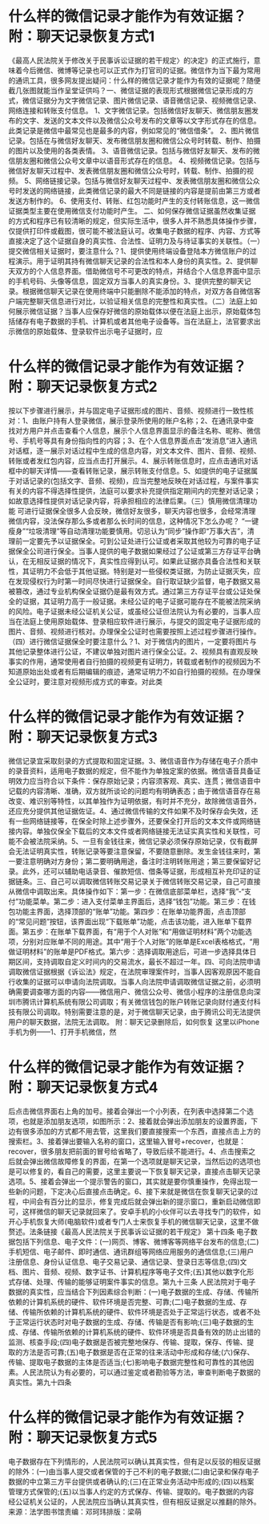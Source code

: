 # 什么样的微信记录才能作为有效证据？附：聊天记录恢复方式1

《最高人民法院关于修改关于民事诉讼证据的若干规定〉的决定》的正式施行，意味着今后微信、微博等记录也可以正式作为打官司的证据。微信作为当下最为常用的通讯工具，很多网友提出疑问：什么样的微信记录才能作为有效的证据呢？随便截几张图就能当作呈堂证供吗？一、微信证据的表现形式根据微信记录形成的方式，微信证据分为文字微信记录、图片微信记录、语音微信记录、视频微信记录、网络连接和转账支付信息。 1、文字微信记录。包括微信好友聊天、微信朋友圈发布的文字、发送的文本文件以及微信公众号发布的文章等以文字形式存在的信息。此类记录是微信中最常见也是最多的内容，例如常见的“微信借条”。 2、图片微信记录。包括在与微信好友聊天、发布微信朋友圈和微信公众号时转载、制作、拍摄的图片以及使用的各类表情。 3、语音微信记录。包括与微信好友聊天、发布的微信朋友圈和微信公众号文章中以语音形式存在的信息。 4、视频微信记录。包括与微信好友聊天过程中、发表微信朋友圈和微信公众号时，转载、制作、拍摄的视频。 5、网络链接记录。包括与微信好友聊天过程中、发表微信朋友圈和微信公众号时发送的网络链接，此类微信记录的最大不同是链接的内容是提前由第三方或者发送方制作的。 6、使用支付、转账、红包功能时产生的支付转账信息，这一微信证据类型主要在使用微信支付功能时产生。 二、如何保存微信证据虽然收集证据的方式和程序已有较清晰的规定，但实际生活中，很多人并不熟悉具体操作步骤，仅提供打印件或截图，很可能不被法庭认可。收集电子数据的程序、内容、方式等直接决定了这个证据自身的真实性、合法性、证明力及与待证事实的关联性。（一）提交微信相关证据时，要注意什么？1、提供使用终端设备登陆本方微信账户的过程演示。用于证明其持有微信聊天记录的合法性和本人身份的真实性。2、提供聊天双方的个人信息界面。借助微信号不可更改的特点，并结合个人信息界面中显示的手机号码、头像等信息，固定双方当事人的真实身份。3、提供完整的聊天记录。根据微信聊天记录在使用终端中只能删除不能添加的特点，对双方各自微信客户端完整聊天信息进行对比，以验证相关信息的完整性和真实性。（二）法庭上如何展示微信证据？当事人应保存好微信的原始载体以便在法庭上出示，原始载体包括储存有电子数据的手机、计算机或者其他电子设备等。当在法庭上，法官要求出示微信的原始载体、登录软件出示电子证据时，应

# 什么样的微信记录才能作为有效证据？附：聊天记录恢复方式2

按以下步骤进行展示，并与固定电子证据形成的图片、音频、视频进行一致性核对：1、由账户持有人登录微信，展示登录所使用的账户名称；2、在通讯录中查找对方用户并点击查看个人信息，展示个人信息界面显示的备注名称、昵称、微信号、手机号等具有身份指向性的内容；3、在个人信息界面点击“发消息”进入通讯对话框，逐一展示对话过程中生成的信息内容，对文本文件、图片、音频、视频、转账或者发红包内容，应当点击打开展示。4、展示转账信息时，应点击通讯对话框中的聊天详情——查看转账记录，展示转账支付信息。5、如提供的电子证据属于对话记录的(包括文字、音频、视频)，应当完整地反映在对话过程，与案件事实有关的内容不得选择性提供，法庭可以要求补充提供指定期间内的完整对话记录；如故意选择性提供对话记录内容，将承担相应的法律后果。（三）慎用微信清理功能  可进行证据保全很多人会反映，微信好友很多，聊天内容也很多，会经常清理微信内容，没法保存那么多或者那么长时间的信息，这种情况下怎么办呢？ “一键瘦身”“垃圾清理”等自动清理功能要慎用。切忌认为“同步”操作即“万事大吉”，清理前一定要先予以证据保全。可到公证处进行公证或者采取其他较为可靠的电子证据保全公司进行保全。当事人提供的电子数据如果经过了公证或第三方存证平台确认，在无相反证据的情况下，真实性应得到认可。如果此证据亦具备合法性和关联性，其证明力不会低于其他证据。特别是对一些侵权类证据，为防止证据灭失，应在发现侵权行为时第一时间尽快进行证据保全。自行取证缺少监督，电子数据又易被篡改，通过专业机构保全证据仍是最有效方式。通过第三方存证平台或公证处保全的证据，其证明力高于一般证据。未经公证的电子证据可能存在不能被法院采纳的风险。电子证据未经公证机关公证，或虽经公证但法院认为有必要的，当事人应当在法庭上使用原始载体、登录相应软件进行展示，与提交的固定电子证据形成的图片、音频、视频进行核对。办理保全公证时也需要按照上述过程步骤进行操作。（四）进行微信证据保全时要注意什么？1、对于微信内的图片，一定要将图片与其他记录整体进行公证，不建议单独对图片进行保全公证。2、视频具有直观反映事实的作用，通常使用者自行拍摄的视频更有证明力，转载或者制作的视频因为不知道原始出处或者有后期编辑的痕迹，通常证明力不如自行拍摄的视频。在办理保全公证时，要注意对视频形成方式的审查。对此类

# 什么样的微信记录才能作为有效证据？附：聊天记录恢复方式3

微信记录宜采取刻录的方式提取和固定证据。3、微信语音作为存储在电子介质中的录音资料，适用电子数据的规定，但不能作为单独定案的依据。微信语音具备证明效力应当符合以下条件：保存原始记录；内容须客观、真实、连贯；微信语音中记载的内容清晰、准确，双方就所谈论的问题均有明确表态；由于微信语音存在易改变、难识别等特性，以其单独作为证明依据，有时并不充分，故除微信语音外，还应充分提供其他证据佐证。4、通过微信传输的文件如果不及时保存会失效，还有一些网络链接等，在保全时除上述步骤外，还要保全打开后的文本文件或网络链接内容。单独仅保全下载后的文本文件或者网络链接无法证实真实性和关联性，可能不会被法院采纳。5、一旦有金钱往来，微信记录必须保存原始记录，仅有截屏会无法证明真实性，转账记录等要注意保留，不要随意删除。发生金钱往来时，第一要注意明确对方身份；第二要明确用途，备注时注明转账用途；第三要保留好记录。此外，还可以辅助电话录音、催款短信、借条等证据，形成相互补充印证的证据链条。三、自己可以调取微信转账交易记录关于微信转账交易记录，自己可直接从微信中调取出来。具体操作如下：第一步：在微信底部菜单栏，选择“我”-“支付”功能菜单。第二步：进入支付菜单主界面后，选择“钱包”功能。第三步：在钱包功能主界面，选择顶部的“账单”功能。第四步：在账单功能界面，点击顶部的“常见问题”按钮，该界面出现“下载账单”功能，点击该功能，进入账单下载界面。第五步：在账单下载界面，有“用于个人对账”和“用做证明材料”两个功能选项，分别对应账单不同的用途。其中“用于个人对账”的账单是Excel表格格式，“用做证明材料”的账单是PDF格式。第六步：选择调取用途后，可进一步选择具体日期区间，支持调取自定义时间内的交易流水，最长不超过一年。四、可向法院申请调取微信证据根据《诉讼法》规定，在法院审理案件时，当事人因客观原因不能自行收集的证据可以申请向法院调取。当事人向法院申请调取微信证据之前，必须明确需要调查哪方面的内容——微信用户、微信公众号、微信小程序的注册信息向深圳市腾讯计算机系统有限公司调取；有关微信钱包的账户转账记录向财付通支付科技有限公司调取。特别需要注意的是，对于微信聊天记录，由于腾讯公司无法提供用户的聊天数据，法院无法调取。 附：聊天记录删除后，如何恢复 这里以iPhone手机为例——1、打开手机微信，然

# 什么样的微信记录才能作为有效证据？附：聊天记录恢复方式4

后点击微信界面右上角的加号。接着会弹出一个小列表，在列表中选择第二个选项，也就是添加朋友选项，如图所示：2、接着就会弹出添加朋友的设置界面，下边有很多添加的方式都不用去管，这里我们要直接搜索一个东西，直接点击上方的搜索栏。3、接着弹出要输入名称的窗口，这里输入冒号+recover，也就是：recover，很多朋友把前面的冒号给省略了，导致后续不能进行。4、点击搜索之后就会弹出微信故障修复的界面，在第一个选项就是聊天记录，当然后边的选项也是可以修复的，看自己的需要，这里主要说一下恢复聊天记录，直接点击聊天记录选项。5、接着会弹出一个提示警告的窗口，其实就是要你慎重操作，免得出现一些新的问题，下定决心后直接点击确定。6、接下来就是微信在恢复聊天记录的过程，中间会有百分比的显示，修复完成后就会弹出新的提示窗口，重新启动微信即可，这样微信的聊天记录就回来了。安卓手机的小伙伴可以去寻找专门的软件，如开心手机恢复大师(电脑软件)或者专门人士来恢复手机的微信聊天记录，这里不做赘述。法条链接《最高人民法院关于民事诉讼证据的若干规定》 第十四条 电子数据包括下列信息、电子文件：(一)网页、博客、微博客等网络平台发布的信息;(二)手机短信、电子邮件、即时通信、通讯群组等网络应用服务的通信信息;(三)用户注册信息、身份认证信息、电子交易记录、通信记录、登录日志等信息;(四)文档、图片、音频、视频、数字证书、计算机程序等电子文件;(五)其他以数字化形式存储、处理、传输的能够证明案件事实的信息。第九十三条 人民法院对于电子数据的真实性，应当结合下列因素综合判断：(一)电子数据的生成、存储、传输所依赖的计算机系统的硬件、软件环境是否完整、可靠;(二)电子数据的生成、存储、传输所依赖的计算机系统的硬件、软件环境是否处于正常运行状态，或者不处于正常运行状态时对电子数据的生成、存储、传输是否有影响;(三)电子数据的生成、存储、传输所依赖的计算机系统的硬件、软件环境是否具备有效的防止出错的监测、核查手段;(四)电子数据是否被完整地保存、传输、提取，保存、传输、提取的方法是否可靠;(五)电子数据是否在正常的往来活动中形成和存储;(六)保存、传输、提取电子数据的主体是否适当;(七)影响电子数据完整性和可靠性的其他因素。人民法院认为有必要的，可以通过鉴定或者勘验等方法，审查判断电子数据的真实性。第九十四条 

# 什么样的微信记录才能作为有效证据？附：聊天记录恢复方式5

电子数据存在下列情形的，人民法院可以确认其真实性，但有足以反驳的相反证据的除外：(一)由当事人提交或者保管的于己不利的电子数据;(二)由记录和保存电子数据的中立第三方平台提供或者确认的;(三)在正常业务活动中形成的;(四)以档案管理方式保管的;(五)以当事人约定的方式保存、传输、提取的。电子数据的内容经公证机关公证的，人民法院应当确认其真实性，但有相反证据足以推翻的除外。来源：法学图书馆责编：邓珂玮排版：梁萌 

